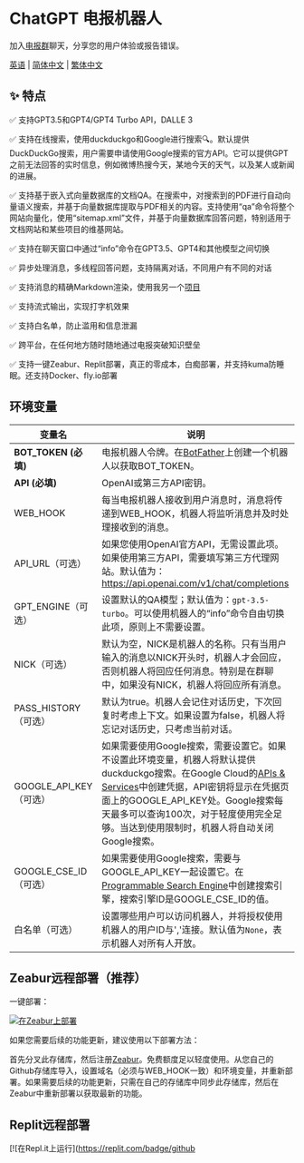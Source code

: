 # ChatGPT 电报机器人

加入[电报群](https://t.me/+_01cz9tAkUc1YzZl)聊天，分享您的用户体验或报告错误。

[英语](./README.md) | [简体中文](./README.zh-CN.md) | [繁体中文](./README.zh-TW.md)

## ✨ 特点

✅ 支持GPT3.5和GPT4/GPT4 Turbo API，DALLE 3

✅ 支持在线搜索，使用duckduckgo和Google进行搜索🔍。默认提供DuckDuckGo搜索，用户需要申请使用Google搜索的官方API。它可以提供GPT之前无法回答的实时信息，例如微博热搜今天，某地今天的天气，以及某人或新闻的进展。

✅ 支持基于嵌入式向量数据库的文档QA。在搜索中，对搜索到的PDF进行自动向量语义搜索，并基于向量数据库提取与PDF相关的内容。支持使用“qa”命令将整个网站向量化，使用“sitemap.xml”文件，并基于向量数据库回答问题，特别适用于文档网站和某些项目的维基网站。

✅ 支持在聊天窗口中通过“info”命令在GPT3.5、GPT4和其他模型之间切换

✅ 异步处理消息，多线程回答问题，支持隔离对话，不同用户有不同的对话

✅ 支持消息的精确Markdown渲染，使用我另一个[项目](https://github.com/yym68686/md2tgmd)

✅ 支持流式输出，实现打字机效果

✅ 支持白名单，防止滥用和信息泄漏

✅ 跨平台，在任何地方随时随地通过电报突破知识壁垒

✅ 支持一键Zeabur、Replit部署，真正的零成本，白痴部署，并支持kuma防睡眠。还支持Docker、fly.io部署

## 环境变量

| 变量名                 | 说明                                                         |
| ---------------------- | ------------------------------------------------------------ |
| **BOT_TOKEN (必填)**   | 电报机器人令牌。在[BotFather](https://t.me/BotFather)上创建一个机器人以获取BOT_TOKEN。 |
| **API (必填)**         | OpenAI或第三方API密钥。                                       |
| WEB_HOOK               | 每当电报机器人接收到用户消息时，消息将传递到WEB_HOOK，机器人将监听消息并及时处理接收到的消息。 |
| API_URL（可选）        | 如果您使用OpenAI官方API，无需设置此项。如果使用第三方API，需要填写第三方代理网站。默认值为：https://api.openai.com/v1/chat/completions |
| GPT_ENGINE（可选）     | 设置默认的QA模型；默认值为：`gpt-3.5-turbo`。可以使用机器人的“info”命令自由切换此项，原则上不需要设置。 |
| NICK（可选）           | 默认为空，NICK是机器人的名称。只有当用户输入的消息以NICK开头时，机器人才会回应，否则机器人将回应任何消息。特别是在群聊中，如果没有NICK，机器人将回应所有消息。 |
| PASS_HISTORY（可选）   | 默认为true。机器人会记住对话历史，下次回复时考虑上下文。如果设置为false，机器人将忘记对话历史，只考虑当前对话。 |
| GOOGLE_API_KEY（可选） | 如果需要使用Google搜索，需要设置它。如果不设置此环境变量，机器人将默认提供duckduckgo搜索。在Google Cloud的[APIs & Services](https://console.cloud.google.com/apis/api/customsearch.googleapis.com)中创建凭据，API密钥将显示在凭据页面上的GOOGLE_API_KEY处。Google搜索每天最多可以查询100次，对于轻度使用完全足够。当达到使用限制时，机器人将自动关闭Google搜索。 |
| GOOGLE_CSE_ID（可选）  | 如果需要使用Google搜索，需要与GOOGLE_API_KEY一起设置它。在[Programmable Search Engine](https://programmablesearchengine.google.com/)中创建搜索引擎，搜索引擎ID是GOOGLE_CSE_ID的值。 |
| 白名单（可选）         | 设置哪些用户可以访问机器人，并将授权使用机器人的用户ID与','连接。默认值为`None`，表示机器人对所有人开放。 |

## Zeabur远程部署（推荐）

一键部署：

[![在Zeabur上部署](https://zeabur.com/deployed-on-zeabur-dark.svg)](https://zeabur.com?referralCode=yym68686&utm_source=yym68686&utm_campaign=oss)
<!-- [![在Zeabur上部署](https://zeabur.com/button.svg)](https://zeabur.com/templates/R5JY5O?referralCode=yym68686) -->

如果您需要后续的功能更新，建议使用以下部署方法：

首先分叉此存储库，然后注册[Zeabur](https://zeabur.com)。免费额度足以轻度使用。从您自己的Github存储库导入，设置域名（必须与WEB_HOOK一致）和环境变量，并重新部署。如果需要后续的功能更新，只需在自己的存储库中同步此存储库，然后在Zeabur中重新部署以获取最新的功能。

## Replit远程部署

[![在Repl.it上运行](https://replit.com/badge/github